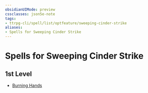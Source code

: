 ```yaml
---
obsidianUIMode: preview
cssclasses: json5e-note
tags:
- ttrpg-cli/spell/list/optfeature/sweeping-cinder-strike
aliases:
- Spells for Sweeping Cinder Strike
---
```

# Spells for Sweeping Cinder Strike

## 1st Level

- [Burning Hands](/3-Mechanics/CLI/Compendium/spells/burning-hands.md "PHB")